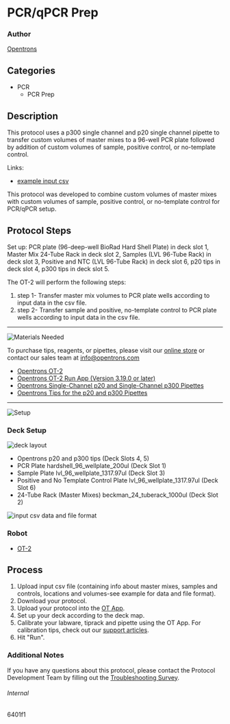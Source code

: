 # PCR/qPCR Prep

### Author
[Opentrons](https://opentrons.com/)



## Categories
* PCR
     * PCR Prep

## Description

This protocol uses a p300 single channel and p20 single channel pipette to transfer custom volumes of master mixes to a 96-well PCR plate followed by addition of custom volumes of sample, positive control, or no-template control.

Links:
* [example input csv](https://opentrons-protocol-library-website.s3.amazonaws.com/custom-README-images/6401f1/Sample%2Badd%2Bexample%2Bfile_2329C_updated.csv)

This protocol was developed to combine custom volumes of master mixes with custom volumes of sample, positive control, or no-template control for PCR/qPCR setup.

## Protocol Steps

Set up: PCR plate (96-deep-well BioRad Hard Shell Plate) in deck slot 1, Master Mix 24-Tube Rack in deck slot 2, Samples (LVL 96-Tube Rack) in deck slot 3, Positive and NTC (LVL 96-Tube Rack) in deck slot 6, p20 tips in deck slot 4, p300 tips in deck slot 5.

The OT-2 will perform the following steps:
1. step 1- Transfer master mix volumes to PCR plate wells according to input data in the csv file.
2. step 2- Transfer sample and positive, no-template control to PCR plate wells according to input data in the csv file.

---
![Materials Needed](https://s3.amazonaws.com/opentrons-protocol-library-website/custom-README-images/001-General+Headings/materials.png)

To purchase tips, reagents, or pipettes, please visit our [online store](https://shop.opentrons.com/) or contact our sales team at [info@opentrons.com](mailto:info@opentrons.com)

* [Opentrons OT-2](https://shop.opentrons.com/collections/ot-2-robot/products/ot-2)
* [Opentrons OT-2 Run App (Version 3.19.0 or later)](https://opentrons.com/ot-app/)
* [Opentrons Single-Channel p20 and Single-Channel p300 Pipettes](https://shop.opentrons.com/collections/ot-2-pipettes/products/single-channel-electronic-pipette)
* [Opentrons Tips for the p20 and p300 Pipettes](https://shop.opentrons.com/collections/opentrons-tips)

---
![Setup](https://s3.amazonaws.com/opentrons-protocol-library-website/custom-README-images/001-General+Headings/Setup.png)

### Deck Setup
![deck layout](https://opentrons-protocol-library-website.s3.amazonaws.com/custom-README-images/6401f1/6401f1_layout.png)

* Opentrons p20 and p300 tips (Deck Slots 4, 5)
* PCR Plate hardshell_96_wellplate_200ul (Deck Slot 1)
* Sample Plate lvl_96_wellplate_1317.97ul (Deck Slot 3)
* Positive and No Template Control Plate lvl_96_wellplate_1317.97ul (Deck Slot 6)
* 24-Tube Rack (Master Mixes) beckman_24_tuberack_1000ul (Deck Slot 2)

![input csv data and file format](https://opentrons-protocol-library-website.s3.amazonaws.com/custom-README-images/6401f1/screenshot_example_csv.png)

### Robot
* [OT-2](https://opentrons.com/ot-2)

## Process
1. Upload input csv file (containing info about master mixes, samples and controls, locations and volumes-see example for data and file format).
2. Download your protocol.
3. Upload your protocol into the [OT App](https://opentrons.com/ot-app).
4. Set up your deck according to the deck map.
5. Calibrate your labware, tiprack and pipette using the OT App. For calibration tips, check out our [support articles](https://support.opentrons.com/en/collections/1559720-guide-for-getting-started-with-the-ot-2).
6. Hit "Run".

### Additional Notes
If you have any questions about this protocol, please contact the Protocol Development Team by filling out the [Troubleshooting Survey](https://protocol-troubleshooting.paperform.co/).

###### Internal
6401f1
